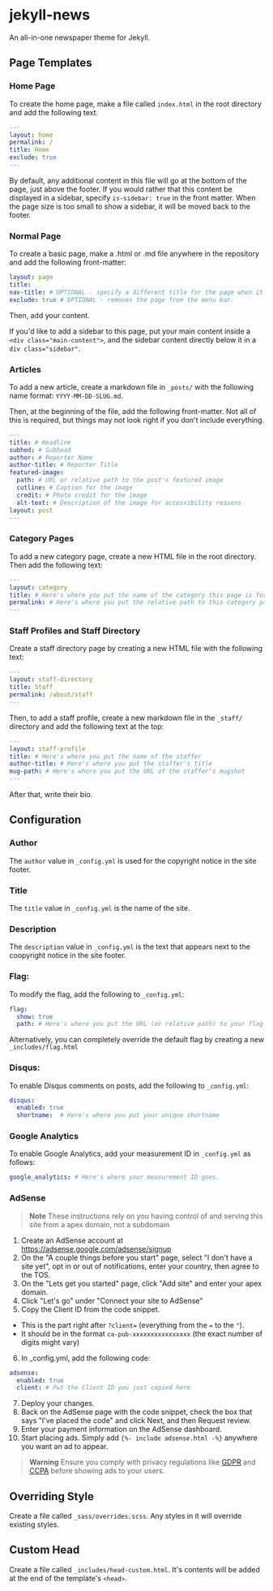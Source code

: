 # jekyll-news
An all-in-one newspaper theme for Jekyll.

## Page Templates
### Home Page
To create the home page, make a file called `index.html` in the root directory and add the following text.
```yml
---
layout: home
permalink: /
title: Home
exclude: true
---
```

By default, any additional content in this file will go at the bottom of the page, just above the footer. If you would rather that this content be displayed in a sidebar, specify `is-sidebar: true` in the front matter. When the page size is too small to show a sidebar, it will be moved back to the footer.

### Normal Page
To create a basic page, make a .html or .md file anywhere in the repository and add the following front-matter:
```yml
layout: page
title:
nav-title: # OPTIONAL - specify a different title for the page when it appears in nav menus.
exclude: true # OPTIONAL - removes the page from the menu bar.
```

Then, add your content.

If you'd like to add a sidebar to this page, put your main content inside a `<div class="main-content">`, and the sidebar content directly below it in a `div class="sidebar"`.


### Articles
To add a new article, create a markdown file in `_posts/` with the following name format: `YYYY-MM-DD-SLUG.md`.

Then, at the beginning of the file, add the following front-matter.  Not all of this is required, but things may not look right if you don't include everything.

```yml
---
title: # Headline
subhed: # Subhead
author: # Reporter Name
author-title: # Reporter Title
featured-image: 
  path: # URL or relative path to the post's featured image
  cutline: # Caption for the image
  credit: # Photo credit for the image
  alt-text: # Description of the image for accessibility reasons
layout: post
---
```

### Category Pages
To add a new category page, create a new HTML file in the root directory. Then add the following text:
```yaml
---
layout: category
title: # Here's where you put the name of the category this page is for.
permalink: # Here's where you put the relative path to this category page.
---
```

### Staff Profiles and Staff Directory
Create a staff directory page by creating a new HTML file with the following text:
```yaml
---
layout: staff-directory
title: Staff
permalink: /about/staff
---
```

Then, to add a staff profile, create a new markdown file in the `_staff/` directory and add the following text at the top:
```yaml
---
layout: staff-profile
title: # Here's where you put the name of the staffer
author-title: # Here's where you put the staffer's title
mug-path: # Here's where you put the URL of the staffer's mugshot
---
```
After that, write their bio.

## Configuration
### Author
The `author` value in `_config.yml` is used for the copyright notice in the site footer.
### Title
The `title` value in `_config.yml` is the name of the site.
### Description
The `description` value in `_config.yml` is the text that appears next to the coopyright notice in the site footer.

### Flag:
To modify the flag, add the following to `_config.yml`:
```yaml
flag:
  show: true
  path: # Here's where you put the URL (or relative path) to your flag image
```
Alternatively, you can completely override the default flag by creating a new `_includes/flag.html`

### Disqus:
To enable Disqus comments on posts, add the following to `_config.yml`:
```yaml
disqus:
  enabled: true
  shortname:  # Here's where you put your unique shortname
```

### Google Analytics
To enable Google Analytics, add your measurement ID in `_config.yml` as follows:
```yaml
google_analytics: # Here's where your measurement ID goes.
```

### AdSense
> **Note**
> These instructions rely on you having control of and serving this site from a apex domain, not a subdomain

1. Create an AdSense account at https://adsense.google.com/adsense/signup
2. On the "A couple things before you start" page, select "I don't have a site yet", opt in or out of notifications, enter your country, then agree to the TOS.
3. On the "Lets get you started" page, click "Add site" and enter your apex domain.
4. Click "Let's go" under "Connect your site to AdSense"
5. Copy the Client ID from the code snippet.
  - This is the part right after `?client=` (everything from the `=` to the `"`).
  - It should be in the format `ca-pub-xxxxxxxxxxxxxxxx` (the exact number of digits might vary)
6. In _config.yml, add the following code:
```yaml
adsense:
  enabled: true
  client: # Put the Client ID you just copied here
```
7. Deploy your changes.
8. Back on the AdSense page with the code snippet, check the box that says "I've placed the code" and click Next, and then Request review.
9. Enter your payment information on the AdSense dashboard.
10. Start placing ads. Simply add `{%- include adsense.html -%}` anywhere you want an ad to appear.

> **Warning**
> Ensure you comply with privacy regulations like [GDPR](https://support.google.com/adsense/answer/7670013?hl=en) and [CCPA](https://support.google.com/adsense/answer/9560818?hl=en) before showing ads to your users.

## Overriding Style
Create a file called `_sass/overrides.scss`. Any styles in it will override existing styles. 

## Custom Head
Create a file called `_includes/head-custom.html`. It's contents will be added at the end of the template's `<head>`.
